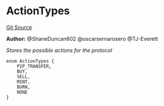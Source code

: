# ActionTypes
[Git Source](https://github.com/thrackle-io/tron/blob/93fd74340f7444498e4353b2c758c1107038174a/src/common/ActionEnum.sol)

**Author:**
@ShaneDuncan602 @oscarsernarosero @TJ-Everett

*Stores the possible actions for the protocol*


```solidity
enum ActionTypes {
    P2P_TRANSFER,
    BUY,
    SELL,
    MINT,
    BURN,
    NONE
}
```

